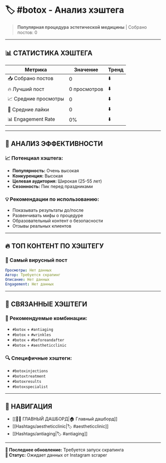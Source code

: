 # 🏷️ #botox - Анализ хэштега

> **Популярная процедура эстетической медицины** | Собрано постов: 0

---

## 📊 **СТАТИСТИКА ХЭШТЕГА**

| Метрика | Значение | Тренд |
|---------|----------|-------|
| 📥 Собрано постов | 0 | ⬇️ |
| 🔥 Лучший пост | 0 просмотров | ⬇️ |
| 📈 Средние просмотры | 0 | ⬇️ |
| 💬 Средние лайки | 0 | ⬇️ |
| 📊 Engagement Rate | 0% | ⬇️ |

---

## 🎯 **АНАЛИЗ ЭФФЕКТИВНОСТИ**

### 📈 **Потенциал хэштега:**
- **Популярность:** Очень высокая
- **Конкуренция:** Высокая
- **Целевая аудитория:** Широкая (25-55 лет)
- **Сезонность:** Пик перед праздниками

### 💡 **Рекомендации по использованию:**
- Показывать результаты до/после
- Развенчивать мифы о процедуре
- Образовательный контент о безопасности
- Отзывы реальных клиентов

---

## 🔥 **ТОП КОНТЕНТ ПО ХЭШТЕГУ**

### 🥇 Самый вирусный пост
```yaml
Просмотры: Нет данных
Автор: Требуется скрапинг
Описание: Нет данных
Engagement: Нет данных
```

---

## 📝 **СВЯЗАННЫЕ ХЭШТЕГИ**

### 🎯 **Рекомендуемые комбинации:**
- `#botox` + `#antiaging`
- `#botox` + `#wrinkles`
- `#botox` + `#beforeandafter`
- `#botox` + `#aestheticclinic`

### 🔍 **Специфичные хэштеги:**
- `#botoxinjections`
- `#botoxtreatment`
- `#botoxresults`
- `#botoxspecialist`

---

## 🔗 **НАВИГАЦИЯ**

- [[🥥✨ ГЛАВНЫЙ ДАШБОРД|🏠 Главный дашборд]]
- [[Hashtags/aestheticclinic|🏷️ #aestheticclinic]]
- [[Hashtags/antiaging|🏷️ #antiaging]]

---

**📅 Последнее обновление:** Требуется запуск скрапинга  
**🤖 Статус:** Ожидает данных от Instagram scraper
